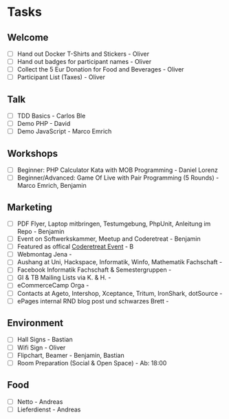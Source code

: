 # Tasks

## Welcome

- [ ] Hand out Docker T-Shirts and Stickers - Oliver
- [ ] Hand out badges for participant names - Oliver
- [ ] Collect the 5 Eur Donation for Food and Beverages - Oliver
- [ ] Participant List (Taxes) - Oliver

## Talk

- [ ] TDD Basics - Carlos Ble
- [ ] Demo PHP - David
- [ ] Demo JavaScript - Marco Emrich

## Workshops

- [ ] Beginner: PHP Calculator Kata with MOB Programming - Daniel Lorenz
- [ ] Beginner/Advanced: Game Of Live with Pair Programming (5 Rounds) - Marco Emrich, Benjamin

## Marketing

- [ ] PDF Flyer, Laptop mitbringen, Testumgebung, PhpUnit, Anleitung im Repo - Benjamin
- [ ] Event on Softwerkskammer, Meetup and Coderetreat - Benjamin
- [ ] Featured as offical [Coderetreat Event](http://coderetreat.org/events/coderetreat-in-jena-germany) - B
- [ ] Webmontag Jena - 
- [ ] Aushang at Uni, Hackspace, Informatik, Winfo, Mathematik Fachschaft - 
- [ ] Facebook Informatik Fachschaft & Semestergruppen - 
- [ ] GI & TB Mailing Lists via K. & H. - 
- [ ] eCommerceCamp Orga - 
- [ ] Contacts at Ageto, Intershop, Xceptance, Tritum, IronShark, dotSource - 
- [ ] ePages internal RND blog post und schwarzes Brett - 

## Environment

- [ ] Hall Signs - Bastian
- [ ] Wifi Sign - Oliver
- [ ] Flipchart, Beamer - Benjamin, Bastian
- [ ] Room Preparation (Social & Open Space) - Ab: 18:00

## Food

- [ ] Netto - Andreas
- [ ] Lieferdienst - Andreas
